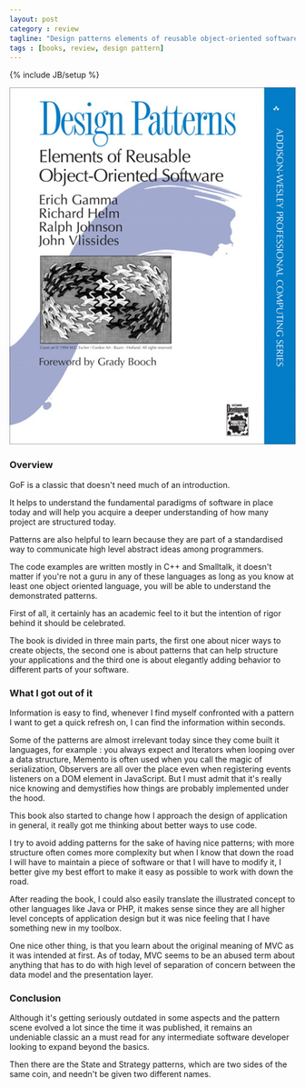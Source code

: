 ```yaml
---
layout: post
category : review
tagline: "Design patterns elements of reusable object-oriented software review"
tags : [books, review, design pattern]
---
```

{% include JB/setup %}

![Design patterns elements of reusable object-oriented software](/assets/img/reviews/gof.jpg)


### Overview

GoF is a classic that doesn't need much of an introduction. 

It helps to understand the fundamental paradigms of software in place today and will help you acquire a deeper understanding 
of how many project are structured today.

Patterns are also helpful to learn because they are part of a standardised way to communicate high level abstract ideas 
among programmers.

The code examples are written mostly in C++ and Smalltalk, it doesn't matter if you're not a guru in any of these
languages as long as you know at least one object oriented language, you will be able to understand the demonstrated 
patterns.

First of all, it certainly has an academic feel to it but the intention of rigor behind it should be celebrated. 

The book is divided in three main parts, the first one about nicer ways to create objects, the second one is about patterns 
that can help structure your applications and the third one is about elegantly adding behavior to different parts of your 
software.

### What I got out of it

Information is easy to find, whenever I find myself confronted with a pattern I want to get a quick refresh on, I can find 
the information within seconds.

Some of the patterns are almost irrelevant today since they come built it languages, for example : you always expect and Iterators 
when looping over a data structure, Memento is often used when you call the magic of serialization, Observers are all over the place 
even when registering events listeners on a DOM element in JavaScript. But I must admit that it's really nice knowing and 
demystifies how things are probably implemented under the hood.

This book also started to change how I approach the design of application in general, it really got me thinking about 
better ways to use code. 

I try to avoid adding patterns for the sake of having nice patterns; with more structure often comes more 
complexity but when I know that down the road I will have to maintain a piece of software or that I will have to modify it, 
I better give my best effort to make it easy as possible to work with down the road.

After reading the book, I could also easily translate the illustrated concept to other languages like Java or PHP, it makes 
sense since they are all higher level concepts of application design but it was nice feeling that I have something new in my 
toolbox.

One nice other thing, is that you learn about the original meaning of MVC as it was intended at first. As of today, MVC seems 
to be an abused term about anything that has to do with high level of separation of concern between the data model and the 
presentation layer.

### Conclusion

Although it's getting seriously outdated in some aspects and the pattern scene evolved a lot since the time it was published, 
it remains an undeniable classic an a must read for any intermediate software developer looking to expand beyond the basics. 


Then there are the State and Strategy patterns, which are two sides of the same coin, and needn't be given two different names.